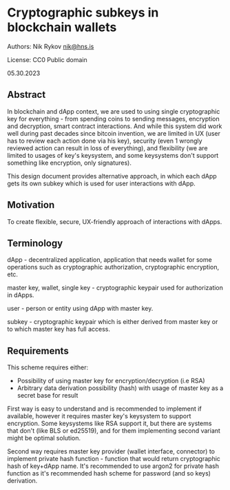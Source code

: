 # Cryptographic subkeys in blockchain wallets
Authors: Nik Rykov <nik@hns.is>

License: CC0 Public domain

05.30.2023



## Abstract
In blockchain and dApp context, we are used to using single cryptographic key for everything - from spending coins to sending messages, encryption and decryption, smart contract interactions.
And while this system did work well during past decades since bitcoin invention, we are limited in UX (user has to review each action done via his key), security (even 1 wrongly reviewed action can result in loss of everything), and flexibility (we are limited to usages of key's keysystem, and some keysystems don't support something like encryption, only signatures).

This design document provides alternative approach, in which each dApp gets its own subkey which is used for user interactions with dApp.

## Motivation
To create flexible, secure, UX-friendly approach of interactions with dApps.

## Terminology

dApp - decentralized application, application that needs wallet for some operations such as cryptographic authorization, cryptographic encryption, etc. 

master key, wallet, single key - cryptographic keypair used for authorization in dApps.

user - person or entity using dApp with master key. 

subkey - cryptographic keypair which is either derived from master key or to which master key has full access.

## Requirements

This scheme requires either:
- Possibility of using master key for encryption/decryption (i.e RSA)
- Arbitrary data derivation possibility (hash) with usage of master key as a secret base for result

First way is easy to understand and is recommended to implement if available, however it requires master key's keysystem to support encryption. 
Some keysystems like RSA support it, but there are systems that don't (like BLS or ed25519), and for them implementing second variant might be optimal solution.

Second way requires master key provider (wallet interface, connector) to implement private hash function - function that would return cryptographic hash of key+dApp name.
It's recommended to use argon2 for private hash function as it's recommended hash scheme for password (and so keys) derivation.

